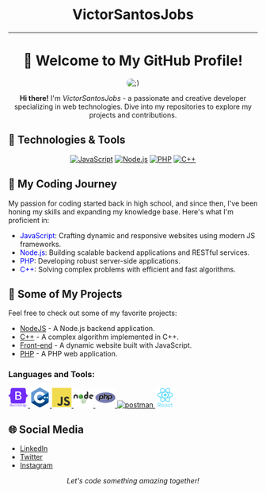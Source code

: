 
<h1 align="center"> VictorSantosJobs</h1>

---
<!---
victorsantos-jobs/victorsantos-jobs is a ✨ special ✨ repository because its `README.md` (this file) appears on your GitHub profile.
You can click the Preview link to take a look at your changes.
--->



<p align="left">
</p>



<h1 align="center">👋 Welcome to My GitHub Profile!</h1>

<p align="center">
  <img src="https://j.gifs.com/YE6OJA.gif" alt=";)" style="border-radius: 10px;">
</p>

<p align="center">
  <strong>Hi there!</strong> I'm <em>VictorSantosJobs</em> - a passionate and creative developer specializing in web technologies. Dive into my repositories to explore my projects and contributions.
</p>

<h2>🔧 Technologies & Tools</h2>
<p align="center">
<a href="https://github.com/victorsantos-jobs/nodejs">  <img src="https://img.shields.io/badge/Code-JavaScript-blue?style=flat&logo=javascript" alt="JavaScript"></a>
 <a href="https://github.com/victorsantos-jobs/nodejs"> <img src="https://img.shields.io/badge/Code-Node.js-blue?style=flat&logo=node.js" alt="Node.js"></a>
 <a href="https://github.com/victorsantos-jobs/php"><img src="https://img.shields.io/badge/Code-PHP-blue?style=flat&logo=php" alt="PHP"></a>
<a href="https://github.com/victorsantos-jobs/c-cpp">  <img src="https://img.shields.io/badge/Code-C++-blue?style=flat&logo=cplusplus" alt="C++"></a>
</p>

<h2>📘 My Coding Journey</h2>

<p>My passion for coding started back in high school, and since then, I've been honing my skills and expanding my knowledge base. Here's what I'm proficient in:</p>

<ul>
  <li><span style="color: blue;">JavaScript</span>: Crafting dynamic and responsive websites using modern JS frameworks.</li>
  <li><span style="color: blue;">Node.js</span>: Building scalable backend applications and RESTful services.</li>
  <li><span style="color: blue;">PHP</span>: Developing robust server-side applications.</li>
  <li><span style="color: blue;">C++</span>: Solving complex problems with efficient and fast algorithms.</li>
</ul>

<h2>🚀 Some of My Projects</h2>

<p>Feel free to check out some of my favorite projects:</p>

- [NodeJS](https://github.com/victorsantos-jobs/nodejs) - A Node.js backend application.
- [C++](https://github.com/victorsantos-jobs/c-cpp) - A complex algorithm implemented in C++.
- [Front-end](https://github.com/victorsantos-jobs/html-css-javascript-bootstrap-tailwindcss) - A dynamic website built with JavaScript.
- [PHP](https://github.com/victorsantos-jobs/php) - A PHP web application.


<h3 align="left">Languages and Tools:</h3>
<p align="left"> <a href="https://getbootstrap.com" target="_blank" rel="noreferrer"> <img src="https://raw.githubusercontent.com/devicons/devicon/master/icons/bootstrap/bootstrap-plain-wordmark.svg" alt="bootstrap" width="40" height="40"/> </a> <a href="https://github.com/victorsantos-jobs/c-cpp" target="_blank" rel="noreferrer"> <img src="https://raw.githubusercontent.com/devicons/devicon/master/icons/cplusplus/cplusplus-original.svg" alt="cplusplus" width="40" height="40"/> </a> <a href="https://github.com/victorsantos-jobs/nodejs" target="_blank" rel="noreferrer"> <img src="https://raw.githubusercontent.com/devicons/devicon/master/icons/javascript/javascript-original.svg" alt="javascript" width="40" height="40"/> </a> <a href="https://github.com/victorsantos-jobs/nodejs" target="_blank" rel="noreferrer"> <img src="https://raw.githubusercontent.com/devicons/devicon/master/icons/nodejs/nodejs-original-wordmark.svg" alt="nodejs" width="40" height="40"/> </a> <a href="https://github.com/victorsantos-jobs/php" target="_blank" rel="noreferrer"> <img src="https://raw.githubusercontent.com/devicons/devicon/master/icons/php/php-original.svg" alt="php" width="40" height="40"/> </a> <a href="https://postman.com" target="_blank" rel="noreferrer"> <img src="https://www.vectorlogo.zone/logos/getpostman/getpostman-icon.svg" alt="postman" width="40" height="40"/> </a> <a href="https://github.com/victorsantos-jobs/react" target="_blank" rel="noreferrer"> <img src="https://raw.githubusercontent.com/devicons/devicon/master/icons/react/react-original-wordmark.svg" alt="react" width="40" height="40"/> </a> </p>


<h2>🌐 Social Media</h2>

- [LinkedIn](https://www.linkedin.com/in/victorsantosjobs/)
- [Twitter](https://twitter.com/victorsantosjob)
- [Instagram](https://www.instagram.com/victorsantosjobs)

<p align="center">
  <i>Let's code something amazing together!</i>
</p>

